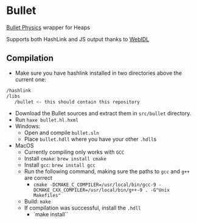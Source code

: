 # Bullet

[Bullet Physics](https://github.com/bulletphysics) wrapper for Heaps

Supports both HashLink and JS output thanks to [WebIDL](https://github.com/ncannasse/webidl)

## Compilation

* Make sure you have hashlink installed in two directories above the current one:

```bash
/hashlink
/libs
   /bullet <- this should contain this repository
```

* Download the Bullet sources and extract them in `src/bullet` directory.
* Run `haxe bullet.hl.hxml`
* Windows:
  * Open and compile `bullet.sln`
  * Place `bullet.hdll` where you have your other `.hdll`s
* MacOS
  * Currently compiling only works with `GCC`
  * Install `cmake`: `brew install cmake`
  * Install `gcc`:  `brew install gcc`
  * Run the following command, making sure the paths to `gcc` and `g++` are correct
    * `cmake -DCMAKE_C_COMPILER=/usr/local/bin/gcc-9 -DCMAKE_CXX_COMPILER=/usr/local/bin/g++-9 . -G"Unix Makefiles"`
  * Build: `make`
  * If compilation was successful, install the `.hdll`
    * `make install``
